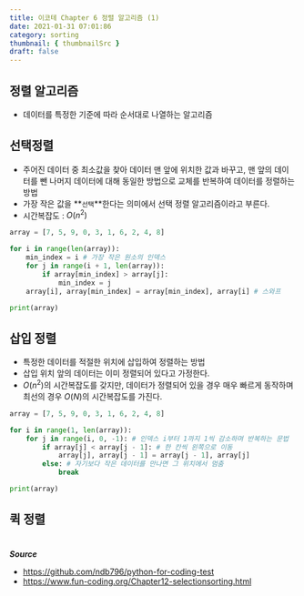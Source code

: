 ```yaml
---
title: 이코테 Chapter 6 정렬 알고리즘 (1)
date: 2021-01-31 07:01:86
category: sorting
thumbnail: { thumbnailSrc }
draft: false
---
```


## 정렬 알고리즘

- 데이터를 특정한 기준에 따라 순서대로 나열하는 알고리즘

## 선택정렬

- 주어진 데이터 중 최소값을 찾아 데이터 맨 앞에 위치한 값과 바꾸고, 맨 앞의 데이터를 뺀 나머지 데이터에 대해 동일한 방법으로 교체를 반복하여 데이터를 정렬하는 방법
- 가장 작은 값을 **`선택`**한다는 의미에서 선택 정렬 알고리즘이라고 부른다.
- 시간복잡도 : $O(n^2)$

```py
array = [7, 5, 9, 0, 3, 1, 6, 2, 4, 8]

for i in range(len(array)):
    min_index = i # 가장 작은 원소의 인덱스
    for j in range(i + 1, len(array)):
        if array[min_index] > array[j]:
            min_index = j
    array[i], array[min_index] = array[min_index], array[i] # 스와프

print(array)
```

## 삽입 정렬

- 특정한 데이터를 적절한 위치에 삽입하여 정렬하는 방법
- 삽입 위치 앞의 데이터는 이미 정렬되어 있다고 가정한다.
- $O(n^2)$의 시간복잡도를 갖지만, 데이터가 정렬되어 있을 경우 매우 빠르게 동작하며 최선의 경우 $O(N)$의 시간복잡도를 가진다.

```py
array = [7, 5, 9, 0, 3, 1, 6, 2, 4, 8]

for i in range(1, len(array)):
    for j in range(i, 0, -1): # 인덱스 i부터 1까지 1씩 감소하며 반복하는 문법
        if array[j] < array[j - 1]: # 한 칸씩 왼쪽으로 이동
            array[j], array[j - 1] = array[j - 1], array[j]
        else: # 자기보다 작은 데이터를 만나면 그 위치에서 멈춤
            break

print(array)
```

## 퀵 정렬

#

**_Source_**

- https://github.com/ndb796/python-for-coding-test
- https://www.fun-coding.org/Chapter12-selectionsorting.html
